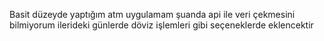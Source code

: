 Basit düzeyde yaptığım atm uygulamam şuanda api ile veri çekmesini bilmiyorum ilerideki günlerde döviz işlemleri gibi seçeneklerde eklencektir
